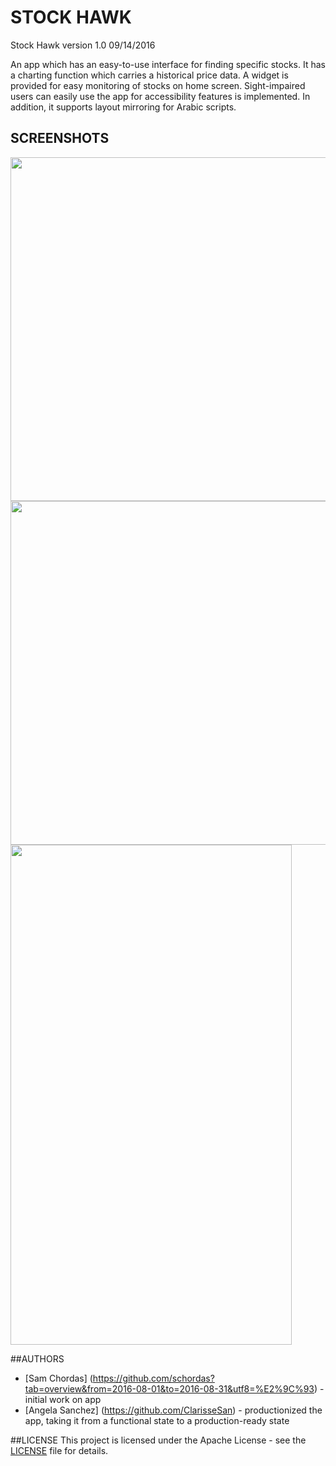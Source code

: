 # STOCK HAWK 
Stock Hawk version 1.0 09/14/2016

An app which has an easy-to-use interface for finding specific stocks. It has a charting function which carries a historical price data. A widget is provided for easy monitoring of stocks on home screen.  Sight-impaired users can easily use the app for accessibility features is implemented. In addition, it supports layout mirroring for Arabic scripts.

## SCREENSHOTS
<img src="https://cloud.githubusercontent.com/assets/16929740/18627364/1e51b730-7e8d-11e6-8ff7-aa8aff925e56.png" width="900" height="550" >
<img src="https://cloud.githubusercontent.com/assets/16929740/18661713/c90c10f0-7f49-11e6-888c-26dc8c11f569.png" width="900" height="550" >
<img src="https://cloud.githubusercontent.com/assets/16929740/18661716/cda1c858-7f49-11e6-8814-823375e63472.png" width="450" height="800" >

##AUTHORS
* [Sam Chordas] (https://github.com/schordas?tab=overview&from=2016-08-01&to=2016-08-31&utf8=%E2%9C%93) - initial work on app
* [Angela Sanchez] (https://github.com/ClarisseSan) - productionized the app, taking it from a functional state to a production-ready state 

##LICENSE
This project is licensed under the Apache License - see the [LICENSE](https://github.com/ClarisseSan/StockHawk/blob/master/license.txt) file for details.




